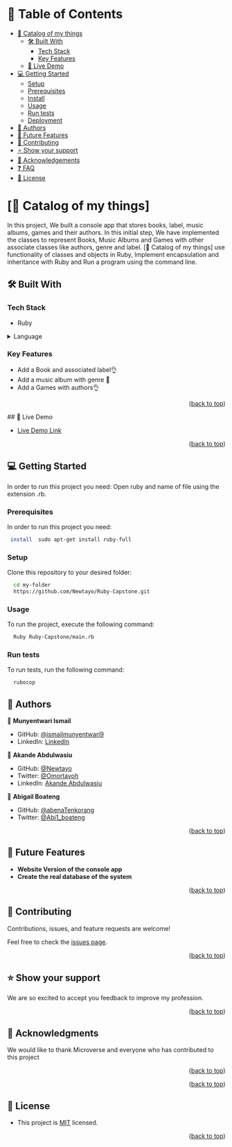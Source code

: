 
# 📗 Table of Contents

- [📖 Catalog of my things](#about-project)
  - [🛠 Built With](#built-with)
    - [Tech Stack](#tech-stack)
    - [Key Features](#key-features)
  - [🚀 Live Demo](#live-demo)
- [💻 Getting Started](#getting-started)
  - [Setup](#setup)
  - [Prerequisites](#prerequisites)
  - [Install](#install)
  - [Usage](#usage)
  - [Run tests](#run-tests)
  - [Deployment](#triangular_flag_on_post-deployment)
- [👥 Authors](#authors)
- [🔭 Future Features](#future-features)
- [🤝 Contributing](#contributing)
- [⭐️ Show your support](#support)
- [🙏 Acknowledgements](#acknowledgements)
- [❓ FAQ](#faq)
- [📝 License](#license)


# [📖 Catalog of my things] <a name="about-project"></a>
In this project, We built a console app that stores books, label, music albums, games and their authors. In this initial step, We have implemented the classes to represent Books, Music Albums and Games with other associate classes like authors, genre and label.
[📖 Catalog of my things] use functionality of classes and objects in Ruby, Implement encapsulation and inheritance with Ruby and Run a program using the command line.

## 🛠 Built With <a name="built-with"></a>

### Tech Stack <a name="tech-stack"></a>
- Ruby
<details>
  <summary>Language</summary>
  <ul>
    <li><a href="https://www.ruby-lang.org/en/">Ruby</a></li>
  </ul>
</details>

### Key Features <a name="key-features"></a>


- Add a Book and associated label👌
- Add a music album with genre 💯
- Add a Games with authors👌

<p align="right">(<a href="#readme-top">back to top</a>)</p>
## 🚀 Live Demo <a name="live-demo"></a>

- [Live Demo Link](https://drive.google.com/file/d/1ONBwtug8HgDCt2sMT0WAMFIaIS594XkS/view?usp=sharing)

<p align="right">(<a href="#readme-top">back to top</a>)</p>



## 💻 Getting Started <a name="getting-started"></a>

In order to run this project you need: Open ruby and name of file using the extension .rb.


### Prerequisites

In order to run this project you need:


```sh
 install  sudo apt-get install ruby-full 
```

### Setup

Clone this repository to your desired folder:


```sh
  cd my-folder
  https://github.com/Newtayo/Ruby-Capstone.git
```


### Usage

To run the project, execute the following command:


```sh
  Ruby Ruby-Capstone/main.rb
```


### Run tests

To run tests, run the following command:
```sh
  rubocop
```



## 👥 Authors <a name="authors"></a>

👤 **Munyentwari Ismail**

- GitHub: [@ismailmunyentwari9](https://github.com/brhanuhailu)
- LinkedIn: [LinkedIn](https://www.linkedin.com/in/munyentwari-ismail-754718191)

👤 **Akande Abdulwasiu**

- GitHub: [@Newtayo](https://github.com/Newtayo)
- Twitter: [@Omortayoh](https://twitter.com/Omortayoh)
- LinkedIn: [Akande Abdulwasiu](https://linkedin.com/in/AkandeAbdulwasiu)

👤 **Abigail Boateng**

- GitHub: [@abenaTenkorang](https://github.com/abenaTenkorang)
- Twitter: [@Abi1_boateng](https://twitter.com/Abi1_boateng)


<p align="right">(<a href="#readme-top">back to top</a>)</p>


## 🔭 Future Features <a name="future-features"></a>

- **Website Version of the console app**
- **Create the real database of the system**

<p align="right">(<a href="#readme-top">back to top</a>)</p>


## 🤝 Contributing <a name="contributing"></a>

Contributions, issues, and feature requests are welcome!

Feel free to check the [issues page](https://github.com/Newtayo/Ruby-Capstone/issues).

<p align="right">(<a href="#readme-top">back to top</a>)</p>


## ⭐️ Show your support <a name="support"></a>

 We are so excited to accept you feedback to improve my profession.

<p align="right">(<a href="#readme-top">back to top</a>)</p>



## 🙏 Acknowledgments <a name="acknowledgements"></a>

We would like to thank Microverse and everyone who has contributed to this project

<p align="right">(<a href="#readme-top">back to top</a>)</p>



<p align="right">(<a href="#readme-top">back to top</a>)</p>



## 📝 License <a name="license"></a>

- This project is [MIT](https://github.com/Newtayo/Ruby-Capstone/blob/dev/LICENSE) licensed.


<p align="right">(<a href="#readme-top">back to top</a>)</p>
